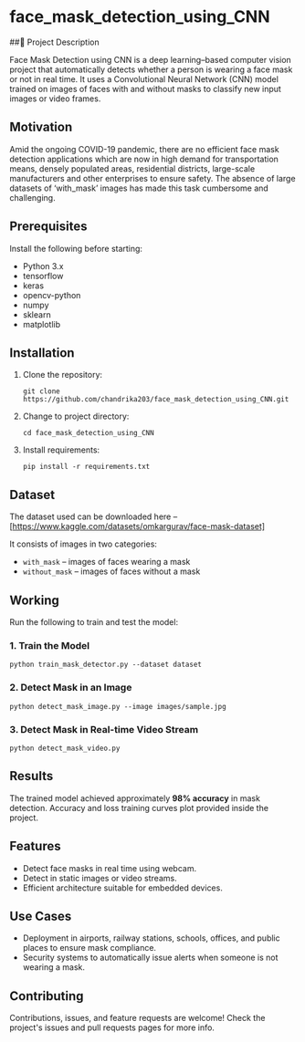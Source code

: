 # face_mask_detection_using_CNN

##🧠 Project Description

Face Mask Detection using CNN is a deep learning–based computer vision project that automatically detects whether a person is wearing a face mask or not in real time. It uses a Convolutional Neural Network (CNN) model trained on images of faces with and without masks to classify new input images or video frames.

## Motivation
Amid the ongoing COVID-19 pandemic, there are no efficient face mask detection applications which are now in high demand for transportation means, densely populated areas, residential districts, large-scale manufacturers and other enterprises to ensure safety. The absence of large datasets of ‘with_mask’ images has made this task cumbersome and challenging. 

## Prerequisites
Install the following before starting:
- Python 3.x
- tensorflow
- keras
- opencv-python
- numpy
- sklearn
- matplotlib

## Installation
1. Clone the repository:
   ```
   git clone https://github.com/chandrika203/face_mask_detection_using_CNN.git
   ```
2. Change to project directory:
   ```
   cd face_mask_detection_using_CNN
   ```
3. Install requirements:
   ```
   pip install -r requirements.txt
   ```

## Dataset
The dataset used can be downloaded here – [https://www.kaggle.com/datasets/omkargurav/face-mask-dataset]

It consists of images in two categories:
- `with_mask` – images of faces wearing a mask
- `without_mask` – images of faces without a mask

## Working
Run the following to train and test the model:

### 1. Train the Model
```
python train_mask_detector.py --dataset dataset
```

### 2. Detect Mask in an Image
```
python detect_mask_image.py --image images/sample.jpg
```

### 3. Detect Mask in Real-time Video Stream
```
python detect_mask_video.py
```

## Results
The trained model achieved approximately **98% accuracy** in mask detection.
Accuracy and loss training curves plot provided inside the project.

## Features
- Detect face masks in real time using webcam.
- Detect in static images or video streams.
- Efficient architecture suitable for embedded devices.

## Use Cases
- Deployment in airports, railway stations, schools, offices, and public places to ensure mask compliance.
- Security systems to automatically issue alerts when someone is not wearing a mask.

## Contributing
Contributions, issues, and feature requests are welcome!
Check the project's issues and pull requests pages for more info.

